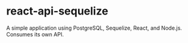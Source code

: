# react-api-sequelize

A simple application using PostgreSQL, Sequelize, React, and Node.js.
Consumes its own API.
